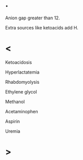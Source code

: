 # .

Anion gap greater than 12.

Extra sources like ketoacids add H.

# <

Ketoacidosis

Hyperlactatemia

Rhabdomyolysis

Ethylene glycol

Methanol

Acetaminophen

Aspirin

Uremia

# >

